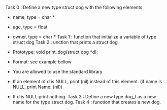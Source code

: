 Task 0 : Define a new type struct dog with the following elements:

* name, type = char *
* age, type = float
* owner, type = char *
Task 1 : function that initialize a variable of type struct dog
Task 2 : unction that prints a struct dog

* Prototype: void print_dog(struct dog *d);
* Format: see example bellow
* You are allowed to use the standard library
* If an element of d is NULL, print (nil) instead of this element. (if name is NULL, print Name: (nil))
* If d is NULL print nothing.
Task 3 : Define a new type dog_t as a new name for the type struct dog.
Task 4 : function that creates a new dog.

